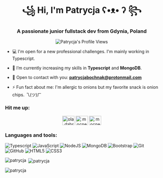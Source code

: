 <h1 align="center">꧁ Hi, I'm Patrycja ʕ•ᴥ• ʔ ꧂</h1>
<h3 align="center">A passionate junior fullstack dev from Gdynia, Poland</h3>

<div align="center">
<img src="https://komarev.com/ghpvc/?username=PatrycjaBochnak&style=flat-square&color=green" alt="Patrycja's Profile Views"/>

</div>

- 💻 I'm open for a new professional challenges. I'm mainly working in Typescript.

- 🥷 I’m currently increasing my skills in **Typescript** and **MongoDB**.

- 📩 Open to contact with you: **patrycjabochnak@protonmail.com**

- ⚡ Fun fact about me: I'm allergic to onions but my favorite snack is onion chips. 乁(ツ)ㄏ

<h3 align="left">Hit me up:</h3>
<p align="center">
<a href="https://fb.com/patkaoverdosee" target="blank"><img align="center" src="https://raw.githubusercontent.com/rahuldkjain/github-profile-readme-generator/master/src/images/icons/Social/facebook.svg" alt="ola.dabrowska.982" height="30" width="40" /></a>
<a href="https://instagram.com/doseofpatka" target="blank"><img align="center" src="https://raw.githubusercontent.com/rahuldkjain/github-profile-readme-generator/master/src/images/icons/Social/instagram.svg" alt="mocnezarcie" height="30" width="40" /></a>
<a href="https://www.linkedin.com/in/patrycja-bochnak-779a931a7/" target="blank"> <img align="center" src="https://raw.githubusercontent.com/rahuldkjain/github-profile-readme-generator/master/src/images/icons/Social/linkedin.svg" alt="mocnezarcie" height="30" width="40" /> </a>
</p>

<h3 align="left">Languages and tools:</h3>

![Typescript](https://img.shields.io/badge/-Typescript-black?style=flat-square&logo=typescript)  ![JavaScript](https://img.shields.io/badge/-JavaScript-black?style=flat-square&logo=javascript) ![NodeJS](https://img.shields.io/badge/-NodeJS-black?style=flat-square&logo=nodejs) ![MongoDB](https://img.shields.io/badge/-MongoDB-black?style=flat-square&logo=mongodb)  ![Bootstrap](https://img.shields.io/badge/-Bootstrap-563D7C?style=flat-square&logo=bootstrap) ![Git](https://img.shields.io/badge/-Git-black?style=flat-square&logo=git) ![GitHub](https://img.shields.io/badge/-GitHub-181717?style=flat-square&logo=github) ![HTML5](https://img.shields.io/badge/-HTML5-E34F26?style=flat-square&logo=html5&logoColor=white) ![CSS3](https://img.shields.io/badge/-CSS3-1572B6?style=flat-square&logo=css3)
  

<p><img align="left" src="https://github-readme-stats.vercel.app/api/top-langs?username=patrycjabochnak&show_icons=true&locale=en&layout=compact" alt="patrycja" /></p>

<p>&nbsp;<img align="center" src="https://github-readme-stats.vercel.app/api?username=patrycjabochnak&show_icons=true&locale=en" alt="patrycja" /></p>

<p><img align="center" src="https://github-readme-streak-stats.herokuapp.com/?user=patrycjabochnak" alt="patrycja" /></p>
